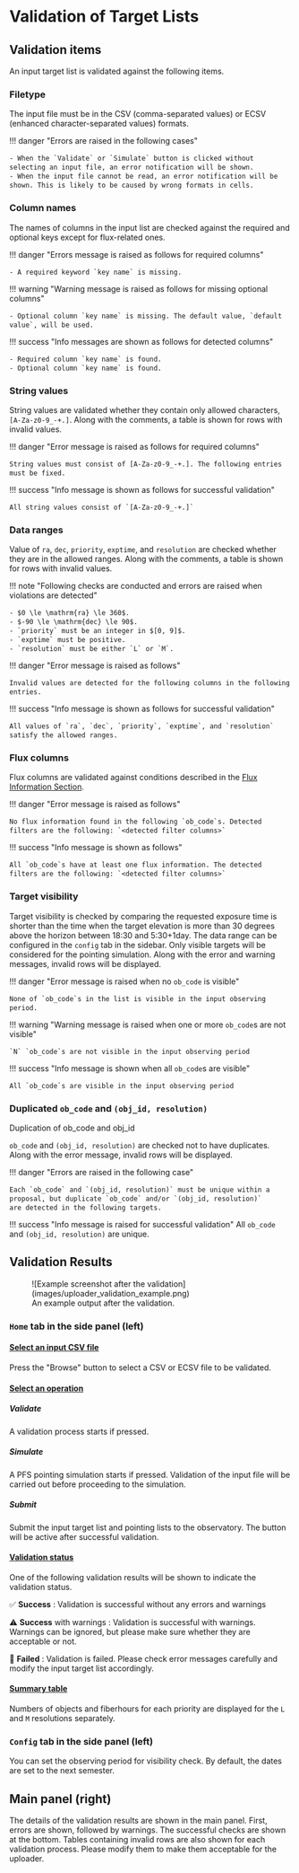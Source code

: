 # Validation of Target Lists

## Validation items

An input target list is validated against the following items.

### Filetype

The input file must be in the CSV (comma-separated values) or ECSV (enhanced character-separated values) formats.

!!! danger "Errors are raised in the following cases"

    - When the `Validate` or `Simulate` button is clicked without selecting an input file, an error notification will be shown.
    - When the input file cannot be read, an error notification will be shown. This is likely to be caused by wrong formats in cells.

### Column names

The names of columns in the input list are checked against the required and optional keys except for flux-related ones.

!!! danger "Errors message is raised as follows for required columns"

    - A required keyword `key name` is missing.

!!! warning "Warning message is raised as follows for missing optional columns"

    - Optional column `key name` is missing. The default value, `default value`, will be used.

!!! success "Info messages are shown as follows for detected columns"

    - Required column `key name` is found.
    - Optional column `key name` is found.

### String values

String values are validated whether they contain only allowed characters, `[A-Za-z0-9_-+.]`.
Along with the comments, a table is shown for rows with invalid values.

!!! danger "Error message is raised as follows for required columns"

    String values must consist of [A-Za-z0-9_-+.]. The following entries must be fixed.

!!! success "Info message is shown as follows for successful validation"

    All string values consist of `[A-Za-z0-9_-+.]`

### Data ranges

Value of `ra`, `dec`, `priority`, `exptime`, and `resolution` are checked whether they are in the allowed ranges.
Along with the comments, a table is shown for rows with invalid values.

!!! note "Following checks are conducted and errors are raised when violations are detected"

    - $0 \le \mathrm{ra} \le 360$.
    - $-90 \le \mathrm{dec} \le 90$.
    - `priority` must be an integer in $[0, 9]$.
    - `exptime` must be positive.
    - `resolution` must be either `L` or `M`.

!!! danger "Error message is raised as follows"

    Invalid values are detected for the following columns in the following entries.

!!! success "Info message is shown as follows for successful validation"

    All values of `ra`, `dec`, `priority`, `exptime`, and `resolution` satisfy the allowed ranges.

### Flux columns

Flux columns are validated against conditions described in the [Flux Information Section](inputs.md#about-flux-information).

!!! danger "Error message is raised as follows"

    No flux information found in the following `ob_code`s. Detected filters are the following: `<detected filter columns>`

!!! success "Info message is shown as follows"

    All `ob_code`s have at least one flux information. The detected filters are the following: `<detected filter columns>`


### Target visibility

Target visibility is checked by comparing the requested exposure time is shorter than the time when the target elevation is more than 30 degrees above the horizon between 18:30 and 5:30+1day. The data range can be configured in the `config` tab in the sidebar. Only visible targets will be considered for the pointing simulation. Along with the error and warning messages, invalid rows will be displayed.

!!! danger "Error message is raised when no `ob_code` is visible"

    None of `ob_code`s in the list is visible in the input observing period.

!!! warning "Warning message is raised when one or more `ob_code`s are not visible"

    `N` `ob_code`s are not visible in the input observing period

!!! success "Info message is shown when all `ob_code`s are visible"

    All `ob_code`s are visible in the input observing period

### Duplicated `ob_code` and `(obj_id, resolution)`

Duplication of ob_code and obj_id

`ob_code` and `(obj_id, resolution)` are checked not to have duplicates. Along with the error message, invalid rows will be displayed.

!!! danger "Errors are raised in the following case"

    Each `ob_code` and `(obj_id, resolution)` must be unique within a proposal, but duplicate `ob_code` and/or `(obj_id, resolution)`
    are detected in the following targets.

!!! success "Info message is raised for successful validation"
    All `ob_code` and `(obj_id, resolution)` are unique.


## Validation Results

<figure markdown>
  ![Example screenshot after the validation](images/uploader_validation_example.png)
  <figcaption>An example output after the validation.</figcaption>
</figure>

### `Home` tab in the side panel (left)

#### <u>Select an input CSV file</u>

Press the "Browse" button to select a CSV or ECSV file to be validated.

#### <u>Select an operation</u>

##### Validate

A validation process starts if pressed.

##### Simulate

A PFS pointing simulation starts if pressed. Validation of the input file will be carried out before proceeding to the simulation.

##### Submit

Submit the input target list and pointing lists to the observatory. The button will be active after successful validation.

#### <u>Validation status</u>

One of the following validation results will be shown to indicate the validation status.

✅ **Success**
: Validation is successful without any errors and warnings

⚠️ **Success** with warnings
: Validation is successful with warnings. Warnings can be ignored, but please make sure whether they are acceptable or not.

🚫 **Failed**
: Validation is failed. Please check error messages carefully and modify the input target list accordingly.

#### <u>Summary table</u>

Numbers of objects and fiberhours for each priority are displayed for the `L` and `M` resolutions separately.

### `Config` tab in the side panel (left)

You can set the observing period for visibility check. By default, the dates are set to the next semester.

## Main panel (right)

The details of the validation results are shown in the main panel.
First, errors are shown, followed by warnings. The successful checks are shown at the bottom.
Tables containing invalid rows are also shown for each validation process.
Please modify them to make them acceptable for the uploader.
